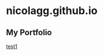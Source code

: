 # nicolagg.github.io
## My Portfolio
<a href="https://nicolagg.github.io/PCDE-Activity-9.1/7" target="_blank">test1</a>
